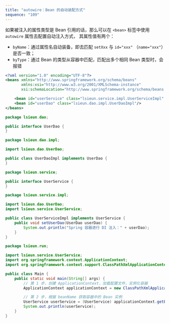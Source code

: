 ```yaml
---
title: "autowire：Bean 的自动装配方式"
sequence: "109"
---
```


如果被注入的属性类型是 Bean 引用的话，那么可以在 `<bean>` 标签中使用 `autowire` 属性去配置自动注入方式，
其属性值有两个：

- `byName`：通过属性名自动装备，即去匹配 `setXxx` 与 `id="xxx"` （`name="xxx"`）是否一致；
- `byType`：通过 Bean 的类型从容器中匹配，匹配出多个相同 Bean 类型时，会报错

```xml
<?xml version="1.0" encoding="UTF-8"?>
<beans xmlns="http://www.springframework.org/schema/beans"
       xmlns:xsi="http://www.w3.org/2001/XMLSchema-instance"
       xsi:schemaLocation="http://www.springframework.org/schema/beans http://www.springframework.org/schema/beans/spring-beans.xsd">

    <bean id="userService" class="lsieun.service.impl.UserServiceImpl" autowire="byType"/>
    <bean id="userDao" class="lsieun.dao.impl.UserDaoImpl"/>
</beans>
```

```java
package lsieun.dao;

public interface UserDao {
}
```

```java
package lsieun.dao.impl;

import lsieun.dao.UserDao;

public class UserDaoImpl implements UserDao {
}
```

```java
package lsieun.service;

public interface UserService {
}
```

```java
package lsieun.service.impl;

import lsieun.dao.UserDao;
import lsieun.service.UserService;

public class UserServiceImpl implements UserService {
    public void setUserDao(UserDao userDao) {
        System.out.println("Spring 容器进行 DI 注入：" + userDao);
    }
}
```

```java
package lsieun.run;

import lsieun.service.UserService;
import org.springframework.context.ApplicationContext;
import org.springframework.context.support.ClassPathXmlApplicationContext;

public class Main {
    public static void main(String[] args) {
        // 第 1 步，创建 ApplicationContext，加载配置文件，实例化容器
        ApplicationContext applicationContext = new ClassPathXmlApplicationContext("applicationContext.xml");

        // 第 2 步，根据 beanName 获取容器中的 Bean 实例
        UserService userService = (UserService) applicationContext.getBean("userService");
        System.out.println(userService);
    }
}
```
